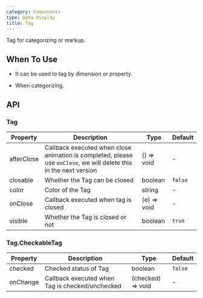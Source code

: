 ```yaml
---
category: Components
type: Data Display
title: Tag
---
```


Tag for categorizing or markup.

## When To Use

- It can be used to tag by dimension or property.

- When categorizing.

## API

### Tag

| Property | Description | Type | Default |
| -------- | ----------- | ---- | ------- |
| afterClose | Callback executed when close animation is completed, please use `onClose`, we will delete this in the next version | () => void | - |
| closable | Whether the Tag can be closed | boolean | `false` |
| color | Color of the Tag | string | - |
| onClose | Callback executed when tag is closed | (e) => void | - |
| visible | Whether the Tag is closed or not | boolean | `true` |

### Tag.CheckableTag

| Property | Description | Type | Default |
| -------- | ----------- | ---- | ------- |
| checked | Checked status of Tag | boolean | `false` |
| onChange | Callback executed when Tag is checked/unchecked | (checked) => void | - |

